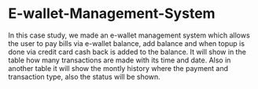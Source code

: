 # E-wallet-Management-System 

In this case study, we made an e-wallet management system which allows the user to pay bills via e-wallet balance, add balance and when topup is done via credit card cash back is added to the balance. It will show in the table how many transactions are made with its time and date. Also in another table it will show the montly history where the payment and transaction type, also the status will be shown.


